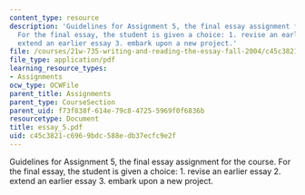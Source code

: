 ```yaml
---
content_type: resource
description: 'Guidelines for Assignment 5, the final essay assignment for the course.
  For the final essay, the student is given a choice: 1. revise an earlier essay 2.
  extend an earlier essay 3. embark upon a new project.'
file: /courses/21w-735-writing-and-reading-the-essay-fall-2004/c45c3821c6969bdc588edb37ecfc9e2f_essay_5.pdf
file_type: application/pdf
learning_resource_types:
- Assignments
ocw_type: OCWFile
parent_title: Assignments
parent_type: CourseSection
parent_uid: f73f838f-614e-79c8-4725-5969f0f6836b
resourcetype: Document
title: essay_5.pdf
uid: c45c3821-c696-9bdc-588e-db37ecfc9e2f
---
```

Guidelines for Assignment 5, the final essay assignment for the course. For the final essay, the student is given a choice: 1. revise an earlier essay 2. extend an earlier essay 3. embark upon a new project.

